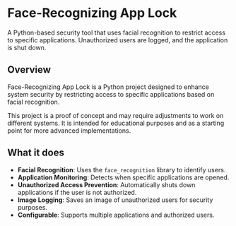 # Face-Recognizing App Lock

A Python-based security tool that uses facial recognition to restrict access to specific applications. Unauthorized users are logged, and the application is shut down.

## Overview
Face-Recognizing App Lock is a Python project designed to enhance system security by restricting access to specific applications based on facial recognition. 


This project is a proof of concept and may require adjustments to work on different systems. It is intended for educational purposes and as a starting point for more advanced implementations.

## What it does
- **Facial Recognition**: Uses the `face_recognition` library to identify users.
- **Application Monitoring**: Detects when specific applications are opened.
- **Unauthorized Access Prevention**: Automatically shuts down applications if the user is not authorized.
- **Image Logging**: Saves an image of unauthorized users for security purposes.
- **Configurable**: Supports multiple applications and authorized users.

